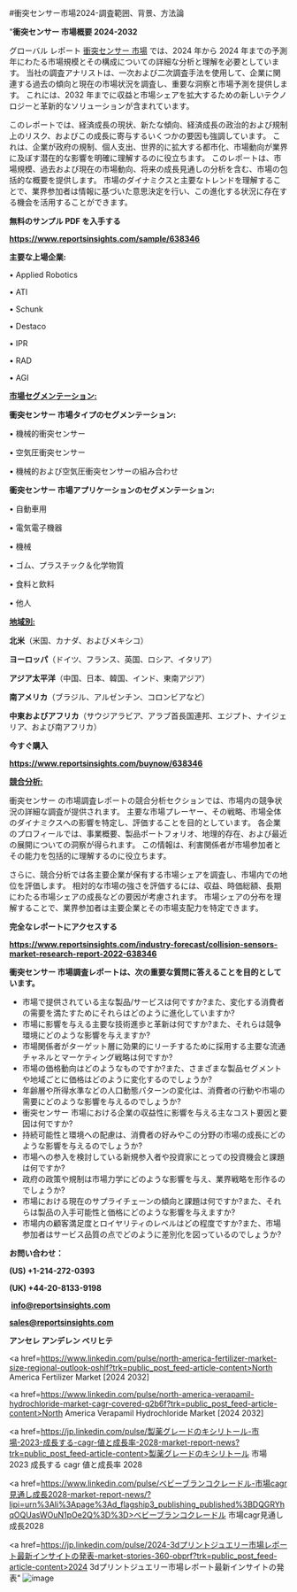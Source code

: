 #衝突センサー市場2024-調査範囲、背景、方法論

"<strong>衝突センサー 市場概要 2024-2032</strong>

グローバル レポート <a href=https://www.reportsinsights.com/sample/638346>衝突センサー 市場</a> では、2024 年から 2024 年までの予測年にわたる市場規模とその構成についての詳細な分析と理解を必要としています。 当社の調査アナリストは、一次および二次調査手法を使用して、企業に関連する過去の傾向と現在の市場状況を調査し、重要な洞察と市場予測を提供します。 これには、2032 年までに収益と市場シェアを拡大​​するための新しいテクノロジーと革新的なソリューションが含まれています。

このレポートでは、経済成長の現状、新たな傾向、経済成長の政治的および規制上のリスク、およびこの成長に寄与するいくつかの要因も強調しています。 これは、企業が政府の規制、個人支出、世界的に拡大する都市化、市場動向が業界に及ぼす潜在的な影響を明確に理解するのに役立ちます。 このレポートは、市場規模、過去および現在の市場動向、将来の成長見通しの分析を含む、市場の包括的な概要を提供します。 市場のダイナミクスと主要なトレンドを理解することで、業界参加者は情報に基づいた意思決定を行い、この進化する状況に存在する機会を活用することができます。

<strong><b>無料のサンプル PDF を入手する</b></strong>

<a href=https://www.reportsinsights.com/sample/638346><strong><u>https://www.reportsinsights.com/sample/638346</u></strong></a>

<strong>主要な上場企業:</strong>

• Applied Robotics

• ATI

• Schunk

• Destaco

• IPR

• RAD

• AGI

<strong><u>市場セグメンテーション</u></strong><strong><u>:</u></strong>

<strong>衝突センサー 市場タイプのセグメンテーション:</strong>

• 機械的衝突センサー

• 空気圧衝突センサー

• 機械的および空気圧衝突センサーの組み合わせ

<strong>衝突センサー 市場アプリケーションのセグメンテーション:</strong>

• 自動車用

• 電気電子機器

• 機械

• ゴム、プラスチック＆化学物質

• 食料と飲料

• 他人

<strong><u>地域別</u></strong><strong><u>:</u></strong>

<strong>北米</strong>（米国、カナダ、およびメキシコ）

<strong>ヨーロッパ</strong>（ドイツ、フランス、英国、ロシア、イタリア）

<strong>アジア太平洋</strong>（中国、日本、韓国、インド、東南アジア）

<strong>南アメリカ</strong>（ブラジル、アルゼンチン、コロンビアなど）

<strong>中東およびアフリカ</strong>（サウジアラビア、アラブ首長国連邦、エジプト、ナイジェリア、および南アフリカ）

<strong>今すぐ購入</strong>

<a href=https://www.reportsinsights.com/buynow/638346><strong><u>https://www.reportsinsights.com/buynow/638346</u></strong></a>

<strong><u>競合分析:</u></strong>

衝突センサー の市場調査レポートの競合分析セクションでは、市場内の競争状況の詳細な調査が提供されます。 主要な市場プレーヤー、その戦略、市場全体のダイナミクスへの影響を特定し、評価することを目的としています。 各企業のプロフィールでは、事業概要、製品ポートフォリオ、地理的存在、および最近の展開についての洞察が得られます。 この情報は、利害関係者が市場参加者とその能力を包括的に理解するのに役立ちます。

さらに、競合分析では各主要企業が保有する市場シェアを調査し、市場内での地位を評価します。 相対的な市場の強さを評価するには、収益、時価総額、長期にわたる市場シェアの成長などの要因が考慮されます。 市場シェアの分布を理解することで、業界参加者は主要企業とその市場支配力を特定できます。

<strong>完全なレポートにアクセスする</strong>

<a href=https://www.reportsinsights.com/industry-forecast/collision-sensors-market-research-report-2022-638346><strong><u><b>https://www.reportsinsights.com/industry-forecast/collision-sensors-market-research-report-2022-638346</b></u></strong></a>

<strong><b>衝突センサー 市場調査レポートは、次の重要な質問に答えることを目的としています。</b></strong>
<ul>
  <li>市場で提供されている主な製品/サービスは何ですか?また、変化する消費者の需要を満たすためにそれらはどのように進化していますか?</li>
  <li>市場に影響を与える主要な技術進歩と革新は何ですか?また、それらは競争環境にどのような影響を与えますか?</li>
  <li>市場関係者がターゲット層に効果的にリーチするために採用する主要な流通チャネルとマーケティング戦略は何ですか?</li>
  <li>市場の価格動向はどのようなものですか?また、さまざまな製品セグメントや地域ごとに価格はどのように変化するのでしょうか?</li>
  <li>年齢層や所得水準などの人口動態パターンの変化は、消費者の行動や市場の需要にどのような影響を与えるのでしょうか?</li>
  <li>衝突センサー 市場における企業の収益性に影響を与える主なコスト要因と要因は何ですか?</li>
  <li>持続可能性と環境への配慮は、消費者の好みやこの分野の市場の成長にどのような影響を与えるのでしょうか?</li>
  <li>市場への参入を検討している新規参入者や投資家にとっての投資機会と課題は何ですか?</li>
  <li>政府の政策や規制は市場力学にどのような影響を与え、業界戦略を形作るのでしょうか?</li>
  <li>市場における現在のサプライチェーンの傾向と課題は何ですか?また、それらは製品の入手可能性と価格にどのような影響を与えますか?</li>
  <li>市場内の顧客満足度とロイヤリティのレベルはどの程度ですか?また、市場参加者はサービス品質の点でどのように差別化を図っているのでしょうか?</li>
</ul>
<strong>お問い合わせ：</strong>

<strong>(US) +1-214-272-0393</strong>

<strong>(UK) +44-20-8133-9198</strong>

<strong> </strong><a href=info@reportsinsights.com><strong><u>info@reportsinsights.com</u></strong></a>

<a href=sales@reportsinsights.com><strong><u>sales@reportsinsights.com</u></strong></a>

<strong>アンセレ アンデレン ベリヒテ</strong>

<a href=https://www.linkedin.com/pulse/north-america-fertilizer-market-size-regional-outlook-oshlf?trk=public_post_feed-article-content>North America Fertilizer Market [2024 2032]</a>

<a href=https://www.linkedin.com/pulse/north-america-verapamil-hydrochloride-market-cagr-covered-q2b6f?trk=public_post_feed-article-content>North America Verapamil Hydrochloride Market [2024 2032]</a>

<a href=https://jp.linkedin.com/pulse/製薬グレードのキシリトール-市場-2023-成長する-cagr-値と成長率-2028-market-report-news?trk=public_post_feed-article-content>製薬グレードのキシリトール 市場 2023 成長する cagr 値と成長率 2028</a>

<a href=https://www.linkedin.com/pulse/ベビーブランコクレードル-市場cagr見通し成長2028-market-report-news/?lipi=urn%3Ali%3Apage%3Ad_flagship3_publishing_published%3BDQGRYhqOQUasWOuN1pOe2Q%3D%3D>ベビーブランコクレードル 市場cagr見通し成長2028</a>

<a href=https://jp.linkedin.com/pulse/2024-3dプリントジュエリー市場レポート最新インサイトの発表-market-stories-360-obprf?trk=public_post_feed-article-content>2024 3dプリントジュエリー市場レポート最新インサイトの発表</a>"
![image](https://github.com/aanak123/RIMarketer1/assets/158471119/0eaa51d8-0ddf-4e63-8648-08a5d8c998ff)
